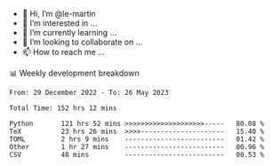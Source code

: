 - 👋 Hi, I’m @le-martin
- 👀 I’m interested in ...
- 🌱 I’m currently learning ...
- 💞️ I’m looking to collaborate on ...
- 📫 How to reach me ...

<!---
Tutorial for using WakaTime stats in GitHub profile: https://github.com/athul/waka-readme
-->

📊 Weekly development breakdown
<!--START_SECTION:waka-->

```text
From: 29 December 2022 - To: 26 May 2023

Total Time: 152 hrs 12 mins

Python       121 hrs 52 mins >>>>>>>>>>>>>>>>>>>>-----   80.08 %
TeX          23 hrs 26 mins  >>>>---------------------   15.40 %
TOML         2 hrs 9 mins    -------------------------   01.42 %
Other        1 hr 27 mins    -------------------------   00.96 %
CSV          48 mins         -------------------------   00.53 %
```

<!--END_SECTION:waka-->

<!---
le-martin/le-martin is a ✨ special ✨ repository because its `README.md` (this file) appears on your GitHub profile.
You can click the Preview link to take a look at your changes.
--->

